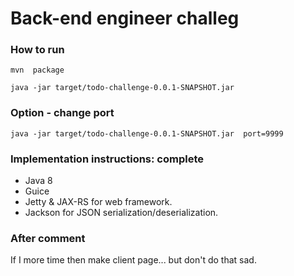 # Back-end engineer challeg 

### How to run

```shell
mvn  package

java -jar target/todo-challenge-0.0.1-SNAPSHOT.jar 
```

### Option - change port

```shell
java -jar target/todo-challenge-0.0.1-SNAPSHOT.jar  port=9999
```

### Implementation instructions: complete
 * Java 8
 * Guice
 * Jetty & JAX-RS for web framework.
 * Jackson for JSON serialization/deserialization.


### After comment

If I more time then make client page...
but don't do that sad.
